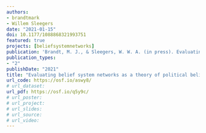 ```yaml
---
authors:
- brandtmark
- Willem Sleegers
date: "2021-01-15"
doi: 10.1177/1088868321993751
featured: true
projects: [beliefsystemnetworks]
publication: 'Brandt, M. J., & Sleegers, W. W. A. (in press). Evaluating belief system networks as a theory of political belief system dynamics. *Personality and Social Psychology Review*.'
publication_types:
- "2"
publishDate: "2021"
title: "Evaluating belief system networks as a theory of political belief system dynamics"
url_code: https://osf.io/aswy8/
# url_dataset:
url_pdf: https://osf.io/q5y9c/
# url_poster:
# url_project:
# url_slides:
# url_source:
# url_video:
---
```

